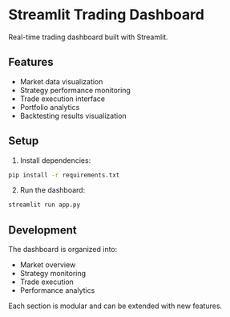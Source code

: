 # Streamlit Trading Dashboard

Real-time trading dashboard built with Streamlit.

## Features

- Market data visualization
- Strategy performance monitoring
- Trade execution interface
- Portfolio analytics
- Backtesting results visualization

## Setup

1. Install dependencies:
```bash
pip install -r requirements.txt
```

2. Run the dashboard:
```bash
streamlit run app.py
```

## Development

The dashboard is organized into:
- Market overview
- Strategy monitoring
- Trade execution
- Performance analytics

Each section is modular and can be extended with new features.
